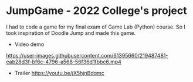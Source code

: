 # JumpGame - 2022 College's project 

I had to code a game for my final exam of Game Lab (Python) course. So I took inspiration of Doodle Jump and made this game.

* Video demo 

https://user-images.githubusercontent.com/61395660/219487481-eab28d3f-bf6c-4796-a568-56f36d1fbbc6.mp4

* Trailer 
https://youtu.be/jX5hjnBdqmc
